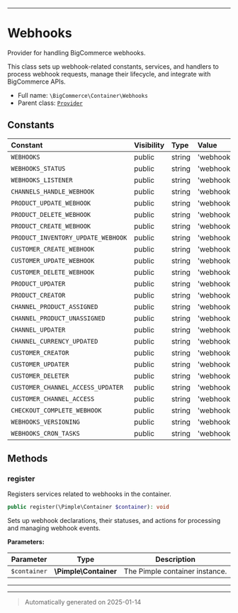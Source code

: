 ***

# Webhooks

Provider for handling BigCommerce webhooks.

This class sets up webhook-related constants, services, and handlers
to process webhook requests, manage their lifecycle, and integrate
with BigCommerce APIs.

* Full name: `\BigCommerce\Container\Webhooks`
* Parent class: [`Provider`](./classes/BigCommerce/Container/Provider.md)


## Constants

| Constant | Visibility | Type | Value |
|:---------|:-----------|:-----|:------|
|`WEBHOOKS`|public|string|&#039;webhooks.webhooks&#039;|
|`WEBHOOKS_STATUS`|public|string|&#039;webhooks.webhooks_status&#039;|
|`WEBHOOKS_LISTENER`|public|string|&#039;webhooks.listener_webhook&#039;|
|`CHANNELS_HANDLE_WEBHOOK`|public|string|&#039;webhooks.channels_handle_webhook&#039;|
|`PRODUCT_UPDATE_WEBHOOK`|public|string|&#039;webhooks.product_update_webhook&#039;|
|`PRODUCT_DELETE_WEBHOOK`|public|string|&#039;webhooks.product_delete_webhook&#039;|
|`PRODUCT_CREATE_WEBHOOK`|public|string|&#039;webhooks.product_create_webhook&#039;|
|`PRODUCT_INVENTORY_UPDATE_WEBHOOK`|public|string|&#039;webhooks.inventory_update_webhook&#039;|
|`CUSTOMER_CREATE_WEBHOOK`|public|string|&#039;webhooks.customer_create_webhook&#039;|
|`CUSTOMER_UPDATE_WEBHOOK`|public|string|&#039;webhooks.customer_update_webhook&#039;|
|`CUSTOMER_DELETE_WEBHOOK`|public|string|&#039;webhooks.customer_delete_webhook&#039;|
|`PRODUCT_UPDATER`|public|string|&#039;webhooks.cron.product_updater&#039;|
|`PRODUCT_CREATOR`|public|string|&#039;webhooks.cron.product_creator&#039;|
|`CHANNEL_PRODUCT_ASSIGNED`|public|string|&#039;webhooks.product.channels_assign&#039;|
|`CHANNEL_PRODUCT_UNASSIGNED`|public|string|&#039;webhooks.product.channels_unassign&#039;|
|`CHANNEL_UPDATER`|public|string|&#039;webhooks.product.channels_updater&#039;|
|`CHANNEL_CURRENCY_UPDATED`|public|string|&#039;webhooks.channels.currency_updated&#039;|
|`CUSTOMER_CREATOR`|public|string|&#039;webhooks.cron.customer_creator&#039;|
|`CUSTOMER_UPDATER`|public|string|&#039;webhooks.cron.customer_updater&#039;|
|`CUSTOMER_DELETER`|public|string|&#039;webhooks.cron.customer_deleter&#039;|
|`CUSTOMER_CHANNEL_ACCESS_UPDATER`|public|string|&#039;webhooks.cron.customer_channel_access_updater&#039;|
|`CUSTOMER_CHANNEL_ACCESS`|public|string|&#039;webhooks.cron.customer_channel_access&#039;|
|`CHECKOUT_COMPLETE_WEBHOOK`|public|string|&#039;webhooks.checkout_complete&#039;|
|`WEBHOOKS_VERSIONING`|public|string|&#039;webhooks.version&#039;|
|`WEBHOOKS_CRON_TASKS`|public|string|&#039;webhooks.cron_tasks&#039;|


## Methods


### register

Registers services related to webhooks in the container.

```php
public register(\Pimple\Container $container): void
```

Sets up webhook declarations, their statuses, and actions
for processing and managing webhook events.






**Parameters:**

| Parameter | Type | Description |
|-----------|------|-------------|
| `$container` | **\Pimple\Container** | The Pimple container instance. |





***


***
> Automatically generated on 2025-01-14
